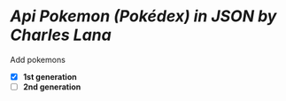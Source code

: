 # *Api Pokemon (Pokédex) in JSON by Charles Lana*
 Add pokemons
 
- [x] **1st generation**
- [ ] **2nd generation**
